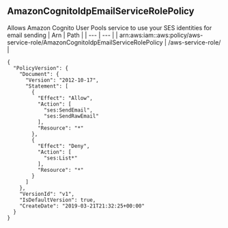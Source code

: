 
## AmazonCognitoIdpEmailServiceRolePolicy
Allows Amazon Cognito User Pools service to use your SES identities for email sending
| Arn | Path |
| --- | --- |
| arn:aws:iam::aws:policy/aws-service-role/AmazonCognitoIdpEmailServiceRolePolicy | /aws-service-role/ |
```
{
  "PolicyVersion": {
    "Document": {
      "Version": "2012-10-17",
      "Statement": [
        {
          "Effect": "Allow",
          "Action": [
            "ses:SendEmail",
            "ses:SendRawEmail"
          ],
          "Resource": "*"
        },
        {
          "Effect": "Deny",
          "Action": [
            "ses:List*"
          ],
          "Resource": "*"
        }
      ]
    },
    "VersionId": "v1",
    "IsDefaultVersion": true,
    "CreateDate": "2019-03-21T21:32:25+00:00"
  }
}
```
